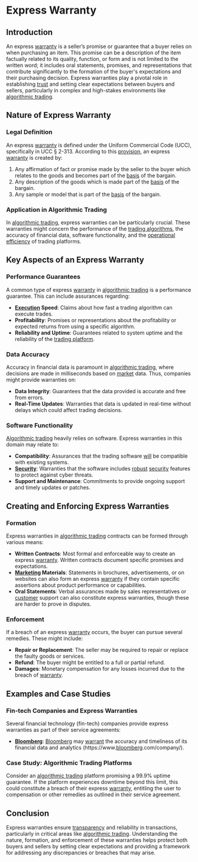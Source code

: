 # Express Warranty

## Introduction

An express [warranty](../w/warranty.md) is a seller’s promise or guarantee that a buyer relies on when purchasing an item. This promise can be a description of the item factually related to its quality, function, or form and is not limited to the written word; it includes oral statements, promises, and representations that contribute significantly to the formation of the buyer's expectations and their purchasing decision. Express warranties play a pivotal role in establishing [trust](../t/trust.md) and setting clear expectations between buyers and sellers, particularly in complex and high-stakes environments like [algorithmic trading](../a/accountability.md).

## Nature of Express Warranty

### Legal Definition
An express [warranty](../w/warranty.md) is defined under the Uniform Commercial Code (UCC), specifically in UCC § 2-313. According to this [provision](../p/provision.md), an express [warranty](../w/warranty.md) is created by:

1. Any affirmation of fact or promise made by the seller to the buyer which relates to the goods and becomes part of the [basis](../b/basis.md) of the bargain.
2. Any description of the goods which is made part of the [basis](../b/basis.md) of the bargain.
3. Any sample or model that is part of the [basis](../b/basis.md) of the bargain.

### Application in Algorithmic Trading
In [algorithmic trading](../a/accountability.md), express warranties can be particularly crucial. These warranties might concern the performance of the [trading algorithms](../t/trading_algorithms.md), the accuracy of financial data, software functionality, and the [operational efficiency](../o/operational_efficiency_in_trading.md) of trading platforms.

## Key Aspects of an Express Warranty

### Performance Guarantees
A common type of express [warranty](../w/warranty.md) in [algorithmic trading](../a/accountability.md) is a performance guarantee. This can include assurances regarding:

- **[Execution](../e/execution.md) Speed**: Claims about how fast a trading algorithm can execute trades.
- **Profitability**: Promises or representations about the profitability or expected returns from using a specific algorithm.
- **Reliability and Uptime**: Guarantees related to system uptime and the reliability of the [trading platform](../t/trading_platform.md).

### Data Accuracy
Accuracy in financial data is paramount in [algorithmic trading](../a/accountability.md), where decisions are made in milliseconds based on [market](../m/market.md) data. Thus, companies might provide warranties on:

- **Data Integrity**: Guarantees that the data provided is accurate and free from errors.
- **Real-Time Updates**: Warranties that data is updated in real-time without delays which could affect trading decisions.

### Software Functionality
[Algorithmic trading](../a/accountability.md) heavily relies on software. Express warranties in this domain may relate to:

- **Compatibility**: Assurances that the trading software [will](../w/will.md) be compatible with existing systems.
- **[Security](../s/security.md)**: Warranties that the software includes [robust](../r/robust.md) [security](../s/security.md) features to protect against cyber threats.
- **Support and Maintenance**: Commitments to provide ongoing support and timely updates or patches.

## Creating and Enforcing Express Warranties

### Formation
Express warranties in [algorithmic trading](../a/accountability.md) contracts can be formed through various means:

- **Written Contracts**: Most formal and enforceable way to create an express [warranty](../w/warranty.md). Written contracts document specific promises and expectations.
- **[Marketing](../m/marketing.md) Materials**: Statements in brochures, advertisements, or on websites can also form an express [warranty](../w/warranty.md) if they contain specific assertions about product performance or capabilities.
- **Oral Statements**: Verbal assurances made by sales representatives or [customer](../c/customer.md) support can also constitute express warranties, though these are harder to prove in disputes.

### Enforcement
If a breach of an express [warranty](../w/warranty.md) occurs, the buyer can pursue several remedies. These might include:

- **Repair or Replacement**: The seller may be required to repair or replace the faulty goods or services.
- **Refund**: The buyer might be entitled to a full or partial refund.
- **Damages**: Monetary compensation for any losses incurred due to the breach of [warranty](../w/warranty.md).

## Examples and Case Studies

### Fin-tech Companies and Express Warranties
Several financial technology (fin-tech) companies provide express warranties as part of their service agreements:

- **[Bloomberg](../b/bloomberg.md)**: [Bloomberg](../b/bloomberg.md) may [warrant](../w/warrant.md) the accuracy and timeliness of its financial data and analytics (https://www.[bloomberg](../b/bloomberg.md).com/company/).

### Case Study: Algorithmic Trading Platforms
Consider an [algorithmic trading](../a/accountability.md) platform promising a 99.9% uptime guarantee. If the platform experiences downtime beyond this limit, this could constitute a breach of their express [warranty](../w/warranty.md), entitling the user to compensation or other remedies as outlined in their service agreement.

## Conclusion

Express warranties ensure [transparency](../t/transparency.md) and reliability in transactions, particularly in critical areas like [algorithmic trading](../a/accountability.md). Understanding the nature, formation, and enforcement of these warranties helps protect both buyers and sellers by setting clear expectations and providing a framework for addressing any discrepancies or breaches that may arise.